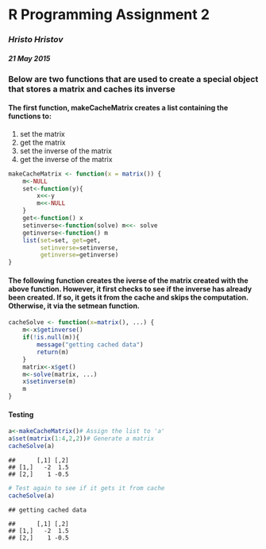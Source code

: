 R Programming Assignment 2
========================
### *Hristo Hristov*
#### *21 May 2015*

###  Below are two functions that are used to create a special object that stores a matrix and caches its inverse

####  The first function, makeCacheMatrix creates a list containing the functions to:

1. set the matrix
2. get the matrix
3. set the inverse of the matrix
4. get the inverse of the matrix


```r
makeCacheMatrix <- function(x = matrix()) {
    m<-NULL
    set<-function(y){
        x<<-y
        m<<-NULL
    }
    get<-function() x
    setinverse<-function(solve) m<<- solve
    getinverse<-function() m
    list(set=set, get=get,
         setinverse=setinverse,
         getinverse=getinverse)
}
```

#### The following function creates the iverse of the matrix created with the above function. However, it first checks to see if the inverse has already been created. If so, it gets it from the cache and skips the computation. Otherwise, it via the setmean function.

```r
cacheSolve <- function(x=matrix(), ...) {
    m<-x$getinverse()
    if(!is.null(m)){
        message("getting cached data")
        return(m)
    }
    matrix<-x$get()
    m<-solve(matrix, ...)
    x$setinverse(m)
    m
}
```
#### Testing

```r
a<-makeCacheMatrix()# Assign the list to 'a'
a$set(matrix(1:4,2,2))# Generate a matrix
cacheSolve(a)
```

```
##      [,1] [,2]
## [1,]   -2  1.5
## [2,]    1 -0.5
```

```r
# Test again to see if it gets it from cache
cacheSolve(a)
```

```
## getting cached data
```

```
##      [,1] [,2]
## [1,]   -2  1.5
## [2,]    1 -0.5
```
